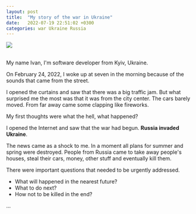 ```yaml
---
layout: post
title:  "My story of the war in Ukraine"
date:   2022-07-19 22:51:02 +0300
categories: war Ukraine Russia 
---
```


<img src="https://upload.wikimedia.org/wikipedia/commons/thumb/4/49/Flag_of_Ukraine.svg/256px-Flag_of_Ukraine.svg.png">
<br>
<br>

My name Ivan, I'm software developer from Kyiv, Ukraine. 

On February 24, 2022, I woke up at seven in the morning because of the sounds that came from the street.

I opened the curtains and saw that there was a big traffic jam. But what surprised me the most was that it was from the city center. The cars barely moved. From far away came some clapping like fireworks.

My first thoughts were what the hell, what happened?

I opened the Internet and saw that the war had begun. **Russia invaded Ukraine**.

The news came as a shock to me. In a moment all plans for summer and spring were destroyed. People from Russia came to take away people's houses, steal their cars, money, other stuff and eventually kill them.

There were important questions that needed to be urgently addressed. 
- What will happened in the nearest future? 
- What to do next? 
- How not to be killed in the end?

...